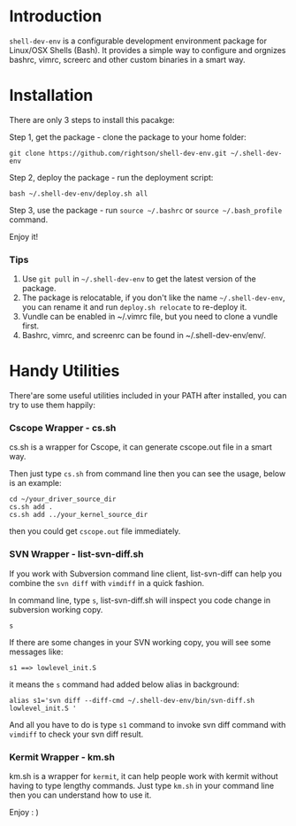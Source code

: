 Introduction
===================

`shell-dev-env` is a configurable development environment package for Linux/OSX Shells (Bash).
It provides a simple way to configure and orgnizes bashrc, vimrc, screerc and other custom binaries in a smart way.

Installation
===================

There are only 3 steps to install this pacakge:

Step 1, get the package - clone the package to your home folder:

	git clone https://github.com/rightson/shell-dev-env.git ~/.shell-dev-env

Step 2, deploy the package - run the deployment script:

	bash ~/.shell-dev-env/deploy.sh	all
	
Step 3, use the package - run `source ~/.bashrc` or `source ~/.bash_profile` command.

Enjoy it!	

### Tips

1. Use `git pull` in `~/.shell-dev-env` to get the latest version of the package.
2. The package is relocatable, if you don't like the name `~/.shell-dev-env`, you can rename it and run `deploy.sh relocate` to re-deploy it.
3. Vundle can be enabled in ~/.vimrc file, but you need to clone a vundle first.
4. Bashrc, vimrc, and screenrc can be found in ~/.shell-dev-env/env/.
 


Handy Utilities
===================

There'are some useful utilities included in your PATH after installed, you can try to use them happily:

### Cscope Wrapper - cs.sh

cs.sh is a wrapper for Cscope, it can generate cscope.out file in a smart way.

Then just type `cs.sh` from command line then you can see the usage, below is an example:

	cd ~/your_driver_source_dir
	cs.sh add .
	cs.sh add ../your_kernel_source_dir
	
then you could get `cscope.out` file immediately.


### SVN Wrapper - list-svn-diff.sh

If you work with Subversion command line client, list-svn-diff can help you combine the `svn diff` with `vimdiff` in a quick fashion.

In command line, type `s`, list-svn-diff.sh will inspect you code change in subversion working copy. 

    s

If there are some changes in your SVN working copy, you will see some messages like:
    
    s1 ==> lowlevel_init.S

it means the `s` command had added below alias in background:

    alias s1='svn diff --diff-cmd ~/.shell-dev-env/bin/svn-diff.sh lowlevel_init.S '

And all you have to do is type `s1` command to invoke svn diff command with `vimdiff` to check your svn diff result.

### Kermit Wrapper - km.sh

km.sh is a wrapper for `kermit`, it can help people work with kermit without having to type lengthy commands. Just type `km.sh` in your command line then you can understand how to use it.

Enjoy : )

